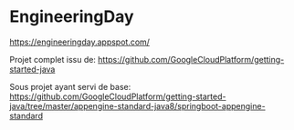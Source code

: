 # EngineeringDay

https://engineeringday.appspot.com/


Projet complet issu de: https://github.com/GoogleCloudPlatform/getting-started-java

Sous projet ayant servi de base: https://github.com/GoogleCloudPlatform/getting-started-java/tree/master/appengine-standard-java8/springboot-appengine-standard

